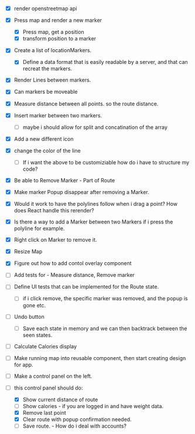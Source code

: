 


- [X] render openstreetmap api
- [X] Press map and render a new marker
    - [X] Press map, get a position
    - [X] transform position to a marker
- [X] Create a list of locationMarkers.
    - [X] Define a data format that is easily readable by a server, and that can recreat the markers.
- [X] Render Lines between markers.
- [X] Can markers be moveable
- [X] Measure distance between all points. so the route distance.
- [X] Insert marker between two markers. 
    - [ ] maybe i should allow for split and concatination of the array
- [X] Add a new different icon
- [X] change the color of the line
    - [ ] If i want the above to be customiziable how do i have to structure my code?
- [X] Be able to Remove Marker - Part of Route
- [X] Make marker Popup disappear after removing a Marker.
- [X] Would it work to have the polylines follow when i drag a point? How does React handle this rerender?
- [X] Is there a way to add a Marker between two Markers if i press the polyline for example.
- [X] Right click on Marker to remove it.
- [X] Resize Map
- [X] Figure out how to add contol overlay component
- [ ] Add tests for - Measure distance, Remove marker
- [ ] Define UI tests that can be implemented for the Route state.
    - [ ] if i click remove, the specific marker was removed, and the popup is gone etc.
- [ ] Undo button
    - [ ] Save each state in memory and we can then backtrack between the seen states.
- [ ] Calculate Calories display
- [ ] Make running map into reusable component, then start creating design for app.

- [ ] Make a control panel on the left.
- [ ] this control panel should do: 
    - [X] Show current distance of route
    - [ ] Show calories - if you are logged in and have weight data.
    - [X] Remove last point
    - [X] Clear route with popup confirmation needed.
    - [ ] Save route. - How do i deal with accounts?
